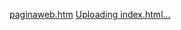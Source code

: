 [paginaweb.htm](https://github.com/user-attachments/files/22317731/paginaweb.htm)
[Uploading index.html…]()
